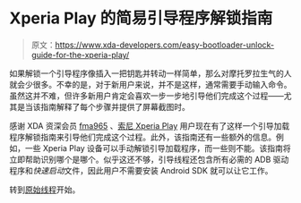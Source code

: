# Xperia Play 的简易引导程序解锁指南

> 原文：<https://www.xda-developers.com/easy-bootloader-unlock-guide-for-the-xperia-play/>

如果解锁一个引导程序像插入一把钥匙并转动一样简单，那么对摩托罗拉生气的人就会少很多。不幸的是，对于新用户来说，并不是这样，通常需要手动输入命令。虽然这并不难，但许多新用户肯定会喜欢一步一步地引导他们完成这个过程——尤其是当该指南解释了每个步骤并提供了屏幕截图时。

感谢 XDA 资深会员 [fma965](http://forum.xda-developers.com/member.php?u=4348417) 、[索尼 Xperia Play](http://forum.xda-developers.com/forumdisplay.php?f=1090) 用户现在有了这样一个引导加载程序解锁指南来引导他们完成这个过程。此外，该指南还有一些额外的信息。例如，一些 Xperia Play 设备可以手动解锁引导加载程序，而一些则不能。该指南将立即帮助识别哪个是哪个。似乎这还不够，引导线程还包含所有必需的 ADB 驱动程序和*快速启动*文件，因此用户不需要安装 Android SDK 就可以让它工作。

转到[原始线程](http://forum.xda-developers.com/showthread.php?t=1662199)开始。